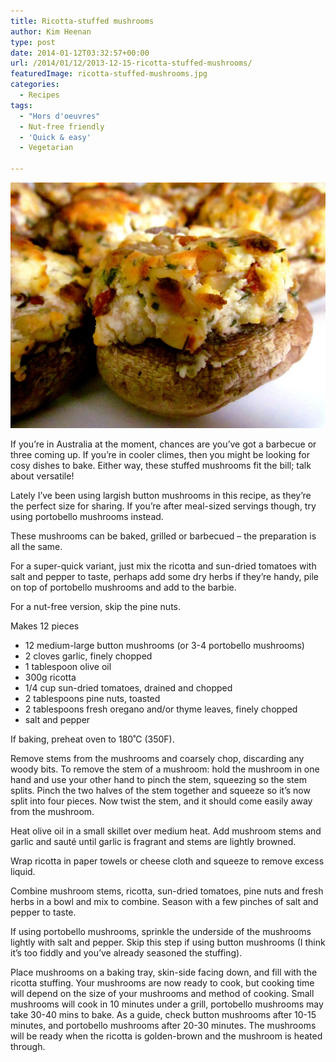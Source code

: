 ```yaml
---
title: Ricotta-stuffed mushrooms
author: Kim Heenan
type: post
date: 2014-01-12T03:32:57+00:00
url: /2014/01/12/2013-12-15-ricotta-stuffed-mushrooms/
featuredImage: ricotta-stuffed-mushrooms.jpg
categories:
  - Recipes
tags:
  - "Hors d'oeuvres"
  - Nut-free friendly
  - 'Quick & easy'
  - Vegetarian

---
```


![](ricotta-stuffed-mushrooms.jpg)

If you’re in Australia at the moment, chances are you’ve got a barbecue or three coming up. If you’re in cooler climes, then you might be looking for cosy dishes to bake. Either way, these stuffed mushrooms fit the bill; talk about versatile!

<!--more-->

Lately I’ve been using largish button mushrooms in this recipe, as they’re the perfect size for sharing. If you’re after meal-sized servings though, try using portobello mushrooms instead.

These mushrooms can be baked, grilled or barbecued – the preparation is all the same.

For a super-quick variant, just mix the ricotta and sun-dried tomatoes with salt and pepper to taste, perhaps add some dry herbs if they’re handy, pile on top of portobello mushrooms and add to the barbie.

For a nut-free version, skip the pine nuts.

Makes 12 pieces

* 12 medium-large button mushrooms (or 3-4 portobello mushrooms)
* 2 cloves garlic, finely chopped
* 1 tablespoon olive oil
* 300g ricotta
* 1/4 cup sun-dried tomatoes, drained and chopped
* 2 tablespoons pine nuts, toasted
* 2 tablespoons fresh oregano and/or thyme leaves, finely chopped
* salt and pepper

If baking, preheat oven to 180˚C (350F).

Remove stems from the mushrooms and coarsely chop, discarding any woody bits. To remove the stem of a mushroom: hold the mushroom in one hand and use your other hand to pinch the stem, squeezing so the stem splits. Pinch the two halves of the stem together and squeeze so it’s now split into four pieces. Now twist the stem, and it should come easily away from the mushroom.

Heat olive oil in a small skillet over medium heat. Add mushroom stems and garlic and sauté until garlic is fragrant and stems are lightly browned.

Wrap ricotta in paper towels or cheese cloth and squeeze to remove excess liquid.

Combine mushroom stems, ricotta, sun-dried tomatoes, pine nuts and fresh herbs in a bowl and mix to combine. Season with a few pinches of salt and pepper to taste.

If using portobello mushrooms, sprinkle the underside of the mushrooms lightly with salt and pepper. Skip this step if using button mushrooms (I think it’s too fiddly and you’ve already seasoned the stuffing).

Place mushrooms on a baking tray, skin-side facing down, and fill with the ricotta stuffing. Your mushrooms are now ready to cook, but cooking time will depend on the size of your mushrooms and method of cooking. Small mushrooms will cook in 10 minutes under a grill, portobello mushrooms may take 30-40 mins to bake. As a guide, check button mushrooms after 10-15 minutes, and portobello mushrooms after 20-30 minutes. The mushrooms will be ready when the ricotta is golden-brown and the mushroom is heated through.

